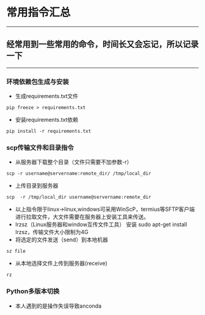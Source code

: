 # 常用指令汇总
***
## 经常用到一些常用的命令，时间长又会忘记，所以记录一下
***
### 环境依赖包生成与安装
- 生成requirements.txt文件
```language
pip freeze > requirements.txt
```
- 安装requirements.txt依赖
```language
pip install -r requirements.txt
```

### scp传输文件和目录指令
- 从服务器下载整个目录（文件只需要不加参数-r）
```language
scp -r username@servername:remote_dir/ /tmp/local_dir 
```
- 上传目录到服务器
```language
scp  -r /tmp/local_dir username@servername:remote_dir
```
- 以上指令限于linux->linux,windows可采用WinScP，termius等SFTP客户端进行拉取文件，大文件需要在服务器上安装工具来传送。
- lrzsz（Linux服务器和window互传文件工具）
安装 sudo apt-get install lrzsz，传输文件大小限制为4G
- 将选定的文件发送（send）到本地机器
```language
sz file
```
- 从本地选择文件上传到服务器(receive)
```language
rz
```

### Python多版本切换
- 本人遇到的是操作失误导致anconda





